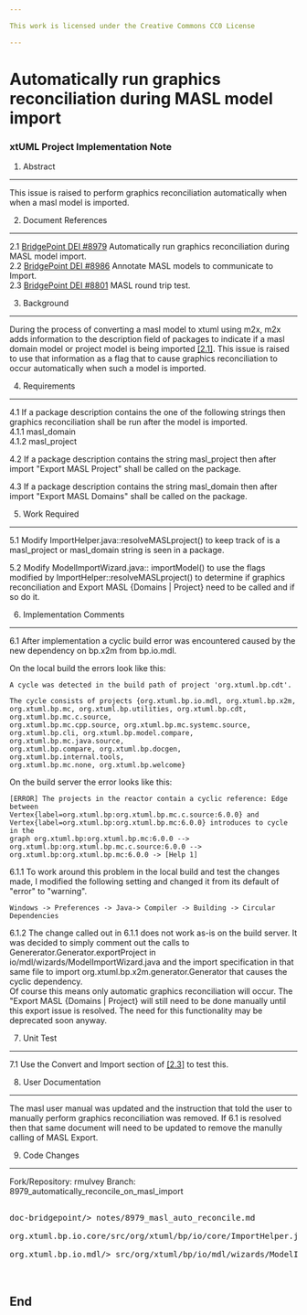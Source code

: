 ```yaml
---

This work is licensed under the Creative Commons CC0 License

---
```


# Automatically run graphics reconciliation during MASL model import

### xtUML Project Implementation Note

1. Abstract
-----------
This issue is raised to perform graphics reconciliation automatically when 
when a masl model is imported.  

2. Document References
----------------------
<a id="2.1"></a>2.1 [BridgePoint DEI #8979](https://support.onefact.net/issues/8979) 
Automatically run graphics reconciliation during MASL model import.  
<a id="2.2"></a>2.2 [BridgePoint DEI #8986](https://support.onefact.net/issues/8986) Annotate MASL models to communicate to Import.  
<a id="2.3"></a>2.3 [BridgePoint DEI #8801](https://support.onefact.net/issues/8801) MASL round trip test.  

3. Background
-------------
During the process of converting a masl model to xtuml using m2x, m2x 
adds information to the description field of packages to indicate if
a masl domain model or project model is being imported [[2.1]](#2.1). This issue
is raised to use that information as a flag that to cause graphics 
reconciliation to occur automatically when such a model is imported.


4. Requirements
---------------
4.1 If a package description contains the one of the following strings then
graphics reconciliation shall be run after the model is imported.    
4.1.1 masl_domain  
4.1.2 masl_project  

4.2 If a package description contains the string masl_project then after import
"Export MASL Project" shall be called on the package.  

4.3 If a package description contains the string masl_domain then after import
"Export MASL Domains" shall be called on the package.  
 
5. Work Required
----------------
5.1 Modify ImportHelper.java::resolveMASLproject() to keep track of is a 
masl_project or masl_domain string is seen in a package.

5.2 Modify ModelImportWizard.java:: importModel() to use the flags modified 
by ImportHelper::resolveMASLproject() to determine if graphics reconciliation
and Export MASL {Domains | Project} need to be called and if so do it.  

6. Implementation Comments
--------------------------
6.1 After implementation a cyclic build error was encountered caused by the 
new dependency on bp.x2m from bp.io.mdl. 

On the local build the errors look like this:   
```
A cycle was detected in the build path of project 'org.xtuml.bp.cdt'. 

The cycle consists of projects {org.xtuml.bp.io.mdl, org.xtuml.bp.x2m, 
org.xtuml.bp.mc, org.xtuml.bp.utilities, org.xtuml.bp.cdt, org.xtuml.bp.mc.c.source, 
org.xtuml.bp.mc.cpp.source, org.xtuml.bp.mc.systemc.source, 
org.xtuml.bp.cli, org.xtuml.bp.model.compare, org.xtuml.bp.mc.java.source, 
org.xtuml.bp.compare, org.xtuml.bp.docgen, org.xtuml.bp.internal.tools, 
org.xtuml.bp.mc.none, org.xtuml.bp.welcome}
```

On the build server the error looks like this:  
```
[ERROR] The projects in the reactor contain a cyclic reference: Edge between 
Vertex{label=org.xtuml.bp:org.xtuml.bp.mc.c.source:6.0.0} and 
Vertex{label=org.xtuml.bp:org.xtuml.bp.mc:6.0.0} introduces to cycle in the 
graph org.xtuml.bp:org.xtuml.bp.mc:6.0.0 --> org.xtuml.bp:org.xtuml.bp.mc.c.source:6.0.0 --> org.xtuml.bp:org.xtuml.bp.mc:6.0.0 -> [Help 1]
```

6.1.1 To work around this problem in the local build and test the changes made,
I modified the following setting and changed it from its default of "error" to 
"warning". 
```
Windows -> Preferences -> Java-> Compiler -> Building -> Circular Dependencies
```
6.1.2 The change called out in 6.1.1 does not work as-is on the build 
server. It was decided to simply comment out the calls to 
Genererator.Generator.exportProject in io/mdl/wizards/ModelImportWizard.java
and the import specification in that same file to 
import org.xtuml.bp.x2m.generator.Generator that causes the cyclic dependency.  
Of course this means only automatic graphics reconciliation will occur. The
"Export MASL {Domains | Project} will still need to be done manually until this
export issue is resolved. The need for this functionality may be deprecated soon
anyway.  
  
7. Unit Test
------------
7.1 Use the Convert and Import section of [[2.3]](#2.3) to test this.  

8. User Documentation
---------------------
The masl user manual was updated and the instruction that told the user to 
manually perform graphics reconciliation was removed. If 6.1 is resolved then
that same document will need to be updated to remove the manully calling of
MASL Export.  

9. Code Changes
---------------
Fork/Repository: rmulvey
Branch: 8979_automatically_reconcile_on_masl_import

<pre>

doc-bridgepoint/> notes/8979_masl_auto_reconcile.md

org.xtuml.bp.io.core/src/org/xtuml/bp/io/core/ImportHelper.java

org.xtuml.bp.io.mdl/> src/org/xtuml/bp/io/mdl/wizards/ModelImportWizard.java


</pre>

End
---

